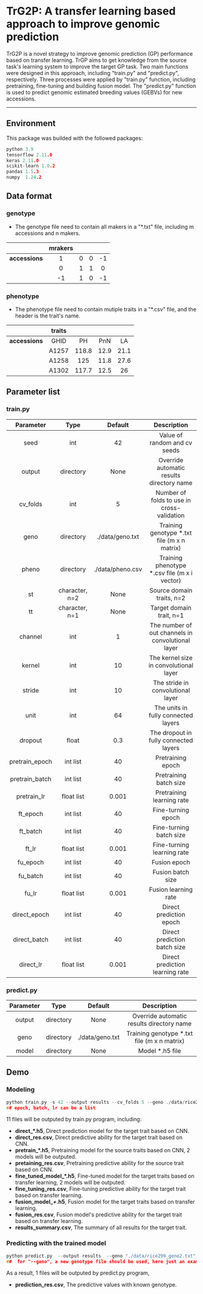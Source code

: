 # TrG2P: A transfer learning based approach to improve genomic prediction

TrG2P is a novel strategy to improve genomic prediction (GP) performance based on transfer learning.  TrGP aims to get knowledge from the source task's learning system to improve the target GP task.  Two main functions were designed in this approach, including "train.py" and "predict.py", respectively. Three processes were applied by "train.py" function, including pretraining, fine-tuning and building fusion model. The "predict.py" function  is used to predict genomic estimated breeding values (GEBVs) for new accessions.

----------------------------------------
## Environment
This package was builded with the followed packages:
```c
python 3.9
tensorflow 2.11.0
keras 2.11.0
scikit-learn 1.0.2
pandas 1.5.3
numpy  1.24.2
```
## Data format
### genotype
- The genotype file need to contain all makers in a "*.txt" file, including m accessions and n makers. 

|            | mrakers |   |   |     |
|:--:|:--:|:--:|:--:|:--:|
| **accessions** | 1      | 0 | 0 | -1  |
|            | 0      | 1 | 1 | 0   |
|            | -1     | 1 | 0 | -1  |

### phenotype
- The phenotype file need to contain mutiple traits in a "*.csv" file, and the header is the trait's name. 



|            | traits |       |      |       |
|:--:|:--:|:--:|:--:|:--:|
| **accessions** | GHID   | PH    | PnN  | LA    |
|            | A1257  | 118.8 | 12.9 | 21.1  |
|            | A1258  | 125   | 11.8 | 27.6  |
|            | A1302  | 117.7 | 12.5 | 26    |




## Parameter list
### train.py

| Parameter      | Type           | Default          | Description                                        |
|:--:|:--:|:--:|:--:|
| seed           | int            | 42               | Value of random and cv seeds                       |
| output              | directory      | None             | Override automatic results directory name          |
| cv_folds       | int            | 5                | Number of folds to use in cross-validation         |
| geno           | directory      | ./data/geno.txt  | Training genotype *.txt file (m x n matrix)        |
| pheno          | directory      | ./data/pheno.csv | Training phenotype *.csv file (m x i vector)       |
| st             | character, n=2 | None             | Source domain traits, n=2                          |
| tt             | character, n=1 | None             | Target domain trait, n=1                           |
| channel        | int            | 1                | The number of out channels in convolutional layer  |
| kernel         | int            | 10               | The kernel size in convolutional layer             |
| stride         | int            | 10               | The stride in convolutional layer                  |
| unit           | int            | 64               | The units in fully connected layers                |
| dropout        | float          | 0.3              | The dropout in fully connected layers              |
| pretrain_epoch | int list       | 40               | Pretraining epoch                             |
| pretrain_batch | int list       | 40               | Pretraining batch size                             |
| pretrain_lr    | float list     | 0.001            | Pretraining learning rate                          |
| ft_epoch       | int list       | 40               | Fine-turning epoch                            |
| ft_batch       | int list       | 40               | Fine-turning batch size                            |
| ft_lr          | float list     | 0.001            | Fine-turning learning rate                         |
| fu_epoch       | int list       | 40               | Fusion epoch                                  |
| fu_batch     | int list   | 40    | Fusion batch size                |
| fu_lr        | float list | 0.001 | Fusion learning rate             |
| direct_epoch | int list   | 40    | Direct prediction epoch     |
| direct_batch | int list   | 40    | Direct prediction batch size     |
| direct_lr    | float list | 0.001 | Direct prediction learning rate  |

### predict.py
| Parameter | Type      | Default         | Description                                  |
|:--:|:--:|:--:|:--:|
| output    | directory | None            | Override automatic results directory name    |
| geno      | directory | ./data/geno.txt | Training genotype *.txt file (m x n matrix)  |
| model     | directory | None            | Model *.h5 file                              |

## Demo
### Modeling
```c
python train.py -s 42 --output results --cv_folds 5 --geno ./data/rice299_geno2.txt --pheno ./data/rice299_phe.csv --st YPP GW --tt YLD --pretrain_epoch 60 --pretrain_batch 20  --pretrain_lr 0.001 --ft_epoch  60 --ft_batch 20 --ft_lr 0.001 --fu_epoch  60 --fu_batch 20  --fu_lr  0.001 --direct_epoch 40 --direct_batch 40 --direct_lr 0.001
## epoch, batch, lr can be a list
```
11 files will be outputed by train.py program, including:
- **direct_*.h5**,  Direct prediction model for the target trait based on CNN.
- **direct_res.csv**, Direct predictive ability for the target trait based on CNN.
- **pretrain_*.h5**, Pretraining model for the source traits based on CNN, 2 models will be outputed.
- **pretaining_res.csv**, Pretraining predictive ability for the source trait based on CNN.
-  **fine_tuned_model_*.h5**, Fine-tuned model for the target traits based on transfer learning, 2 models will be outputed.
- **fine_tuning_res.csv**, Fine-tuning predictive ability for the target trait based on transfer learning.
- **fusion_model_*+*.h5**, Fusion model for the target traits based on transfer learning.
- **fusion_res.csv**, Fusion model's predictive ability for the target trait based on transfer learning.
- **results_summary.csv**, The summary of all results for the target trait.

### Predicting with the trained model
```c
python predict.py  --output results  --geno "./data/rice299_geno2.txt"  --model ./results/fine_tuned_model_PH.h5
##  for "--geno", a new genotype file should be used, here just an example.
```
As a result, 1 files will be outputed by predict.py program, 
- **prediction_res.csv**, The predictive values with known genotype.
